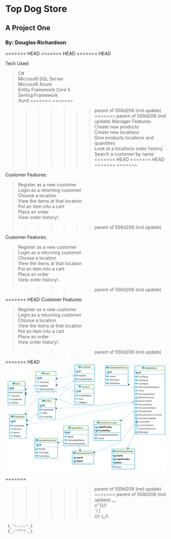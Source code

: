 # Top Dog Store
## A Project One
### By: Douglas Richardson

<<<<<<< HEAD
<<<<<<< HEAD
<<<<<<< HEAD

Tech Used:
> C# \
> Microsoft SQL Server \
> Microsoft Azure \
> Entity Framework Core 5 \
> Serilog Framework \
> Xunit 
=======
=======
>>>>>>> parent of 559d206 (md update)
=======
>>>>>>> parent of 559d206 (md update)
Manager Features:
> Create new products \
> Create new locations\
> Give products locations and quantities\
> Look at a locations order history\
> Search a customer by name\
<<<<<<< HEAD
<<<<<<< HEAD
=======
=======

Customer Features:
> Register as a new customer\
> Login as a returning customer\
> Choose a location\
> View the items at that location\
> Put an item into a cart\
> Place an order\
> View order history\
>>>>>>> parent of 559d206 (md update)

Customer Features:
> Register as a new customer\
> Login as a returning customer\
> Choose a location\
> View the items at that location\
> Put an item into a cart\
> Place an order\
> View order history\
>>>>>>> parent of 559d206 (md update)

<<<<<<< HEAD
Customer Features:
> Register as a new customer\
> Login as a returning customer\
> Choose a location\
> View the items at that location\
> Put an item into a cart\
> Place an order\
> View order history\
>>>>>>> parent of 559d206 (md update)

<<<<<<< HEAD
![My ER Diagram](/erDiagram.png)

=======
>>>>>>> parent of 559d206 (md update)
=======
>>>>>>> parent of 559d206 (md update)
       __      _\
     o'')}____//\
     `_/      )\
     (_(_/-(_/\


     (_'-----'_)
     (_.'""""._)